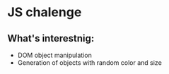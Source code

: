 # JS chalenge 

## What's interestnig:

 - DOM object manipulation
 - Generation of objects with random color and size
